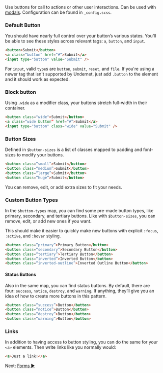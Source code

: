 Use buttons for call to actions or other user interactions. Can be used with [modals](modals). Configuration can be found in `_config.scss`.

### Default Button

You should have nearly full control over your button’s various states. You’ll be able to see these styles across relevant tags: `a`, `button`, and `input`.

```html
<button>Submit</button>
<a class=“button” href=“#”>Submit</a>
<input type="button" value="Submit" />
```

For `input`, valid `type`s are `button`, `submit`, `reset`, and `file`. If you're using a newer tag that isn't supported by Undernet, just add `.button` to the element and it should work as expected.

### Block button

Using `.wide` as a modifier class, your buttons stretch full-width in their container.

```html
<button class="wide">Submit</button>
<a class=“wide button” href=“#”>Submit</a>
<input type="button" class="wide" value="Submit" />
```

### Button Sizes

Defined in `$button-sizes` is a list of classes mapped to padding and font-sizes to modify your buttons.

```html
<button class=“small”>Submit</button>
<button class=“medium”>Submit</button>
<button class=“large”>Submit</button>
<button class=“huge”>Submit</button>
```

You can remove, edit, or add extra sizes to fit your needs.

### Custom Button Types

In the `$button-types` map, you can find some pre-made button types, like primary, secondary, and tertiary buttons. Like with `$button-sizes`, you can remove, edit, or add new ones if you want.

This should make it easier to quickly make new buttons with explicit `:focus`, `:active`, and `:hover` styling.

```html
<button class=“primary”>Primary Button</button>
<button class=“secondary”>Secondary Button</button>
<button class=“tertiary”>Tertiary Button</button>
<button class=“inverted”>Inverted Button</button>
<button class=“inverted-outline”>Inverted Outline Button</button>
```

#### Status Buttons

Also in the same map, you can find status buttons. By default, there are four: `success`, `notice`, `destroy`, and `warning`. If anything, they’ll give you an idea of how to create more buttons in this pattern.

```html
<button class=“success”>Button</button>
<button class=“notice”>Button</button>
<button class=“destroy”>Button</button>
<button class=“warning”>Button</button>
```

### Links

In addition to having access to button styling, you can do the same for your `<a>` elements. Then write links like you normally would:

```html
<a>Just a link!</a>
```

Next: [Forms ►](forms)

